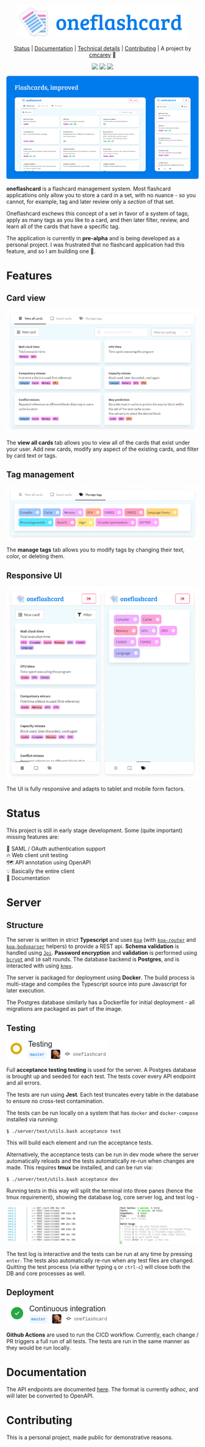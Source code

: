 <div align="center">

<img src="media/logo.svg" width="450px" />

[Status](#status) | [Documentation](#documentation) | [Technical details](#server) | [Contributing](#contributing) | A project by [cmcarey](https://github.com/cmcarey) 🎉

![](https://img.shields.io/github/workflow/status/cmcarey/oneflashcard/CI?style=flat-square) ![](https://img.shields.io/github/languages/code-size/cmcarey/oneflashcard?style=flat-square) ![](https://img.shields.io/github/last-commit/cmcarey/oneflashcard?style=flat-square)

</div>

![](images/promo.png)

**oneflashcard** is a flashcard management system. Most flashcard applications only allow you to store a card in a set, with no nuance - so you cannot, for example, tag and later review only a _section_ of that set.

Oneflashcard eschews this concept of a set in favor of a system of tags; apply as many tags as you like to a card, and then later filter, review, and learn all of the cards that have a specific tag.

The application is currently in **pre-alpha** and is being developed as a personal project. I was frustrated that no flashcard application had this feature, and so I am building one 🕺.

# Features

## Card view

![](images/ui_cards.png)

The **view all cards** tab allows you to view all of the cards that exist under your user. Add new cards, modify any aspect of the existing cards, and filter by card text or tags.

## Tag management

![](images/ui_tags.png)

The **manage tags** tab allows you to modify tags by changing their text, color, or deleting them.

## Responsive UI

![](images/ui_mobile.png)

The UI is fully responsive and adapts to tablet and mobile form factors.

# Status

This project is still in early stage development. Some (quite important) missing features are:

🔑 SAML / OAuth authentication support  
🔥 Web client unit testing  
🗺 API annotation using OpenAPI  
💡 Basically the entire client  
📝 Documentation

# Server

## Structure

The server is written in strict **Typescript** and uses [`Koa`](https://koajs.com/) (with [`koa-router`](https://github.com/ZijianHe/koa-router) and [`koa-bodyparser`](https://github.com/koajs/bodyparser) helpers) to provide a REST api. **Schema validation** is handled using [`Joi`](https://github.com/hapijs/joi). **Password encryption** and **validation** is performed using [`bcrypt`](https://www.npmjs.com/package/bcrypt) and `10` salt rounds. The database backend is **Postgres**, and is interacted with using [`knex`](https://knexjs.org).

The server is packaged for deployment using **Docker**. The build process is multi-stage and compiles the Typescript source into pure Javascript for later execution.

The Postgres database similarly has a Dockerfile for initial deployment - all migrations are packaged as part of the image.

## Testing

![](images/testing.png)

Full **acceptance testing testing** is used for the server. A Postgres database is brought up and seeded for each test. The tests cover every API endpoint and all errors.

The tests are run using **Jest**. Each test truncates every table in the database to ensure no cross-test contamination.

The tests can be run locally on a system that has `docker` and `docker-compose` installed via running:

```
$ ./server/test/utils.bash acceptance test
```

This will build each element and run the acceptance tests.

Alternatively, the acceptance tests can be run in dev mode where the server automatically reloads and the tests automatically re-run when changes are made. This requires **tmux** be installed, and can be run via:

```
$ ./server/test/utils.bash acceptance dev
```

Running tests in this way will split the terminal into three panes (hence the tmux requirement), showing the database log, core server log, and test log -

![](images/acceptance_test_dev.png)

The test log is interactive and the tests can be run at any time by pressing `enter`. The tests also automatically re-run when any test files are changed. Quitting the test process (via either typing `q` or `ctrl-c`) will close both the DB and core processes as well.

## Deployment

![](images/ci.png)

**Github Actions** are used to run the CICD workflow. Currently, each change / PR triggers a full run of all tests. The tests are run in the same manner as they would be run locally.

# Documentation

The API endpoints are documented [here](./api.md). The format is currently adhoc, and will later be converted to OpenAPI.

# Contributing

This is a personal project, made public for demonstrative reasons.
